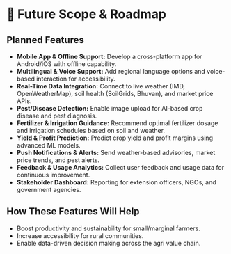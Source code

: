 # 🚀 Future Scope & Roadmap

## Planned Features

- **Mobile App & Offline Support:** Develop a cross-platform app for Android/iOS with offline capability.
- **Multilingual & Voice Support:** Add regional language options and voice-based interaction for accessibility.
- **Real-Time Data Integration:** Connect to live weather (IMD, OpenWeatherMap), soil health (SoilGrids, Bhuvan), and market price APIs.
- **Pest/Disease Detection:** Enable image upload for AI-based crop disease and pest diagnosis.
- **Fertilizer & Irrigation Guidance:** Recommend optimal fertilizer dosage and irrigation schedules based on soil and weather.
- **Yield & Profit Prediction:** Predict crop yield and profit margins using advanced ML models.
- **Push Notifications & Alerts:** Send weather-based advisories, market price trends, and pest alerts.
- **Feedback & Usage Analytics:** Collect user feedback and usage data for continuous improvement.
- **Stakeholder Dashboard:** Reporting for extension officers, NGOs, and government agencies.

## How These Features Will Help

- Boost productivity and sustainability for small/marginal farmers.
- Increase accessibility for rural communities.
- Enable data-driven decision making across the agri value chain.
